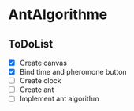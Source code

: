 # AntAlgorithme

## ToDoList

- [x] Create canvas
- [x] Bind time and pheromone button
- [ ] Create clock
- [ ] Create ant
- [ ] Implement ant algorithm